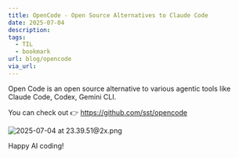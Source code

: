 ```yaml
---
title: OpenCode - Open Source Alternatives to Claude Code
date: 2025-07-04
description: 
tags:
  - TIL
  - bookmark
url: blog/opencode
via_url:
---
```

Open Code is an open source alternative to various agentic tools like Claude Code, Codex, Gemini CLI.

You can check out 👉 https://github.com/sst/opencode

![2025-07-04 at 23.39.51@2x.png](/images/2025-07-04-at-23.39.51-at-2x.png)


Happy AI coding!
